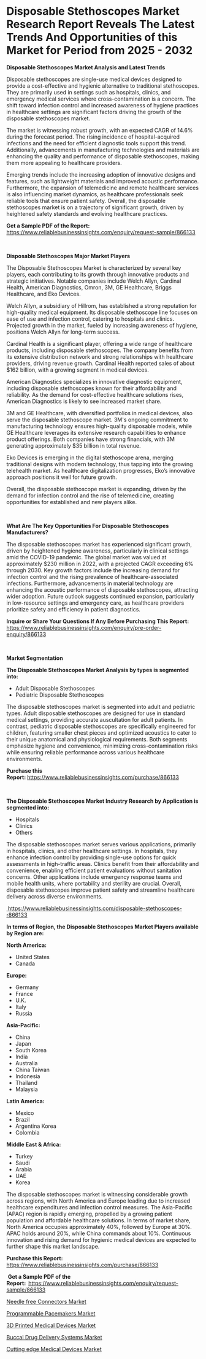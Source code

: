 <p><h1>Disposable Stethoscopes Market Research Report Reveals The Latest Trends And Opportunities of this Market for Period from 2025 - 2032</h1></p><p><strong>Disposable Stethoscopes Market Analysis and Latest Trends</strong></p>
<p><p>Disposable stethoscopes are single-use medical devices designed to provide a cost-effective and hygienic alternative to traditional stethoscopes. They are primarily used in settings such as hospitals, clinics, and emergency medical services where cross-contamination is a concern. The shift toward infection control and increased awareness of hygiene practices in healthcare settings are significant factors driving the growth of the disposable stethoscopes market.</p><p>The market is witnessing robust growth, with an expected CAGR of 14.6% during the forecast period. The rising incidence of hospital-acquired infections and the need for efficient diagnostic tools support this trend. Additionally, advancements in manufacturing technologies and materials are enhancing the quality and performance of disposable stethoscopes, making them more appealing to healthcare providers.</p><p>Emerging trends include the increasing adoption of innovative designs and features, such as lightweight materials and improved acoustic performance. Furthermore, the expansion of telemedicine and remote healthcare services is also influencing market dynamics, as healthcare professionals seek reliable tools that ensure patient safety. Overall, the disposable stethoscopes market is on a trajectory of significant growth, driven by heightened safety standards and evolving healthcare practices.</p></p>
<p><strong>Get a Sample PDF of the Report:&nbsp;</strong> <a href="https://www.reliablebusinessinsights.com/enquiry/request-sample/866133?utm_campaign=62&utm_medium=2&utm_source=Github&utm_content=ia&utm_term=04032025&utm_id=disposable-stethoscopes">https://www.reliablebusinessinsights.com/enquiry/request-sample/866133</a></p>
<p>&nbsp;</p>
<p><strong>Disposable Stethoscopes Major Market Players</strong></p>
<p><p>The Disposable Stethoscopes Market is characterized by several key players, each contributing to its growth through innovative products and strategic initiatives. Notable companies include Welch Allyn, Cardinal Health, American Diagnostics, Omron, 3M, GE Healthcare, Briggs Healthcare, and Eko Devices.</p><p>Welch Allyn, a subsidiary of Hillrom, has established a strong reputation for high-quality medical equipment. Its disposable stethoscope line focuses on ease of use and infection control, catering to hospitals and clinics. Projected growth in the market, fueled by increasing awareness of hygiene, positions Welch Allyn for long-term success.</p><p>Cardinal Health is a significant player, offering a wide range of healthcare products, including disposable stethoscopes. The company benefits from its extensive distribution network and strong relationships with healthcare providers, driving revenue growth. Cardinal Health reported sales of about $162 billion, with a growing segment in medical devices.</p><p>American Diagnostics specializes in innovative diagnostic equipment, including disposable stethoscopes known for their affordability and reliability. As the demand for cost-effective healthcare solutions rises, American Diagnostics is likely to see increased market share.</p><p>3M and GE Healthcare, with diversified portfolios in medical devices, also serve the disposable stethoscope market. 3M's ongoing commitment to manufacturing technology ensures high-quality disposable models, while GE Healthcare leverages its extensive research capabilities to enhance product offerings. Both companies have strong financials, with 3M generating approximately $35 billion in total revenue.</p><p>Eko Devices is emerging in the digital stethoscope arena, merging traditional designs with modern technology, thus tapping into the growing telehealth market. As healthcare digitalization progresses, Eko’s innovative approach positions it well for future growth.</p><p>Overall, the disposable stethoscope market is expanding, driven by the demand for infection control and the rise of telemedicine, creating opportunities for established and new players alike.</p></p>
<p>&nbsp;</p>
<p><strong>What Are The Key Opportunities For Disposable Stethoscopes Manufacturers?</strong></p>
<p><p>The disposable stethoscopes market has experienced significant growth, driven by heightened hygiene awareness, particularly in clinical settings amid the COVID-19 pandemic. The global market was valued at approximately $230 million in 2022, with a projected CAGR exceeding 6% through 2030. Key growth factors include the increasing demand for infection control and the rising prevalence of healthcare-associated infections. Furthermore, advancements in material technology are enhancing the acoustic performance of disposable stethoscopes, attracting wider adoption. Future outlook suggests continued expansion, particularly in low-resource settings and emergency care, as healthcare providers prioritize safety and efficiency in patient diagnostics.</p></p>
<p><strong>Inquire or Share Your Questions If Any Before Purchasing This Report:</strong> <a href="https://www.reliablebusinessinsights.com/enquiry/pre-order-enquiry/866133?utm_campaign=62&utm_medium=2&utm_source=Github&utm_content=ia&utm_term=04032025&utm_id=disposable-stethoscopes">https://www.reliablebusinessinsights.com/enquiry/pre-order-enquiry/866133</a></p>
<p>&nbsp;</p>
<p><strong>Market Segmentation</strong></p>
<p><strong>The Disposable Stethoscopes Market Analysis by types is segmented into:</strong></p>
<p><ul><li>Adult Disposable Stethoscopes</li><li>Pediatric Disposable Stethoscopes</li></ul></p>
<p><p>The disposable stethoscopes market is segmented into adult and pediatric types. Adult disposable stethoscopes are designed for use in standard medical settings, providing accurate auscultation for adult patients. In contrast, pediatric disposable stethoscopes are specifically engineered for children, featuring smaller chest pieces and optimized acoustics to cater to their unique anatomical and physiological requirements. Both segments emphasize hygiene and convenience, minimizing cross-contamination risks while ensuring reliable performance across various healthcare environments. </p></p>
<p><strong>Purchase this Report:&nbsp;</strong><a href="https://www.reliablebusinessinsights.com/purchase/866133?utm_campaign=62&utm_medium=2&utm_source=Github&utm_content=ia&utm_term=04032025&utm_id=disposable-stethoscopes">https://www.reliablebusinessinsights.com/purchase/866133</a></p>
<p>&nbsp;</p>
<p><strong>The Disposable Stethoscopes Market Industry Research by Application is segmented into:</strong></p>
<p><ul><li>Hospitals</li><li>Clinics</li><li>Others</li></ul></p>
<p><p>The disposable stethoscopes market serves various applications, primarily in hospitals, clinics, and other healthcare settings. In hospitals, they enhance infection control by providing single-use options for quick assessments in high-traffic areas. Clinics benefit from their affordability and convenience, enabling efficient patient evaluations without sanitation concerns. Other applications include emergency response teams and mobile health units, where portability and sterility are crucial. Overall, disposable stethoscopes improve patient safety and streamline healthcare delivery across diverse environments.</p></p>
<p><a href="https://www.reliablebusinessinsights.com/disposable-stethoscopes-r866133?utm_campaign=62&utm_medium=2&utm_source=Github&utm_content=ia&utm_term=04032025&utm_id=disposable-stethoscopes">&nbsp;https://www.reliablebusinessinsights.com/disposable-stethoscopes-r866133</a></p>
<p><strong>In terms of Region, the Disposable Stethoscopes Market Players available by Region are:</strong></p>
<p>
    <p> <strong> North America: </strong>
        <ul>
            <li>United States</li>
            <li>Canada</li>
        </ul>
        </p> 
    <p> <strong> Europe: </strong>
        <ul>
            <li>Germany</li>
            <li>France</li>
            <li>U.K.</li>
            <li>Italy</li>
            <li>Russia</li>
        </ul>
        </p> 
    <p> <strong> Asia-Pacific: </strong>
        <ul>
            <li>China</li>
            <li>Japan</li>
            <li>South Korea</li>
            <li>India</li>
            <li>Australia</li>
            <li>China Taiwan</li>
            <li>Indonesia</li>
            <li>Thailand</li>
            <li>Malaysia</li>
        </ul>
        </p> 
    <p> <strong> Latin America: </strong>
        <ul>
            <li>Mexico</li>
            <li>Brazil</li>
            <li>Argentina Korea</li>
            <li>Colombia</li>
        </ul>
        </p> 
    <p> <strong> Middle East & Africa: </strong>
        <ul>
            <li>Turkey</li>
            <li>Saudi</li>
            <li>Arabia</li>
            <li>UAE</li>
            <li>Korea</li>
        </ul>
    </p>
    </p>
<p><p>The disposable stethoscopes market is witnessing considerable growth across regions, with North America and Europe leading due to increased healthcare expenditures and infection control measures. The Asia-Pacific (APAC) region is rapidly emerging, propelled by a growing patient population and affordable healthcare solutions. In terms of market share, North America occupies approximately 40%, followed by Europe at 30%. APAC holds around 20%, while China commands about 10%. Continuous innovation and rising demand for hygienic medical devices are expected to further shape this market landscape.</p></p>
<p><strong>Purchase this Report: </strong><a href="https://www.reliablebusinessinsights.com/purchase/866133?utm_campaign=62&utm_medium=2&utm_source=Github&utm_content=ia&utm_term=04032025&utm_id=disposable-stethoscopes">https://www.reliablebusinessinsights.com/purchase/866133</a></p>
<p>&nbsp;<strong>Get a Sample PDF of the Report:&nbsp;&nbsp;</strong><a href="https://www.reliablebusinessinsights.com/enquiry/request-sample/866133?utm_campaign=62&utm_medium=2&utm_source=Github&utm_content=ia&utm_term=04032025&utm_id=disposable-stethoscopes">https://www.reliablebusinessinsights.com/enquiry/request-sample/866133</a></p>
<p><strong></strong></p>
<p><p><a href="https://github.com/dovbusmrking/Market-Research-Report-List-1/blob/main/needle-free-connectors-market.md?utm_campaign=62&utm_medium=2&utm_source=Github&utm_content=ia&utm_term=04032025&utm_id=disposable-stethoscopes">Needle free Connectors Market</a></p><p><a href="https://github.com/ogbadujonito22/Market-Research-Report-List-1/blob/main/programmable-pacemakers-market.md?utm_campaign=62&utm_medium=2&utm_source=Github&utm_content=ia&utm_term=04032025&utm_id=disposable-stethoscopes">Programmable Pacemakers Market</a></p><p><a href="https://github.com/oshrykauraj7/Market-Research-Report-List-1/blob/main/3d-printed-medical-devices-market.md?utm_campaign=62&utm_medium=2&utm_source=Github&utm_content=ia&utm_term=04032025&utm_id=disposable-stethoscopes">3D Printed Medical Devices Market</a></p><p><a href="https://github.com/pichuaadh0/Market-Research-Report-List-1/blob/main/buccal-drug-delivery-systems-market.md?utm_campaign=62&utm_medium=2&utm_source=Github&utm_content=ia&utm_term=04032025&utm_id=disposable-stethoscopes">Buccal Drug Delivery Systems Market</a></p><p><a href="https://github.com/lemiranajd/Market-Research-Report-List-1/blob/main/cutting-edge-medical-devices-market.md?utm_campaign=62&utm_medium=2&utm_source=Github&utm_content=ia&utm_term=04032025&utm_id=disposable-stethoscopes">Cutting edge Medical Devices Market</a></p></p>